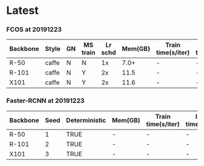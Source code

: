# Latest 

### FCOS at 20191223


| Backbone | Style | GN | MS train | Lr schd | Mem(GB) | Train time(s/iter) | Inf time(fps) | box AP |
|----------|-------|----|----------|---------|---------|--------------------|---------------|--------|
| R-50     | caffe | N  | N        | 1x      | 7.0+    | -                  | -             | 62.11  |
| R-101    | caffe | N  | Y        | 2x      | 11.5    | -                  | -             | 67.79  |
| X101     | caffe | N  | Y        | 2x      | 11.6    | -                  | -             | 63.15  |

### Faster-RCNN at 20191223

| Backbone | Seed | Deterministic | Mem(GB) | Train time(s/iter) | Inf time(fps) | box AP |
|----------|------|---------------|---------|--------------------|---------------|--------|
| R-50     | 1    | TRUE          | -       | -                  | -             | 64.55  |
| R-101    | 2    | TRUE          | -       | -                  | -             | 69.82  |
| X101     | 3    | TRUE          | -       | -                  | -             | 60.37  |
